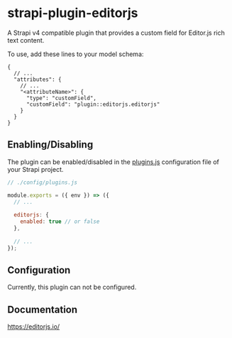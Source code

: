 # strapi-plugin-editorjs

A Strapi v4 compatible plugin that provides a custom field for Editor.js rich text content.

To use, add these lines to your model schema:

```
{
  // ...
  "attributes": {
    // ...
    "<attributeName>": {
      "type": "customField",
      "customField": "plugin::editorjs.editorjs"
    }
  }
}
```

## Enabling/Disabling

The plugin can be enabled/disabled in the
[plugins.js](https://docs.strapi.io/developer-docs/latest/setup-deployment-guides/configurations/optional/plugins.html)
configuration file of your Strapi project.

```js
// ./config/plugins.js

module.exports = ({ env }) => ({
  // ...
  
  editorjs: {
    enabled: true // or false
  },
  
  // ...
});
```

## Configuration

Currently, this plugin can not be configured.

## Documentation

https://editorjs.io/
